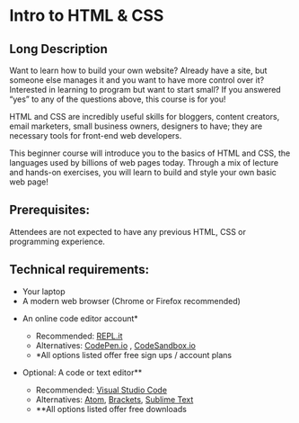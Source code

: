 # Intro to HTML & CSS

## Long Description
 
Want to learn how to build your own website? Already have a site, but someone else manages it and you want to have more control over it? Interested in learning to program but want to start small? If you answered “yes” to any of the questions above, this course is for you!
 
HTML and CSS are incredibly useful skills for bloggers, content creators, email marketers, small business owners, designers to have; they are necessary tools for front-end web developers.
 
This beginner course will introduce you to the basics of HTML and CSS, the languages used by billions of web pages today. Through a mix of lecture and hands-on exercises, you will learn to build and style your own basic web page!
 
 
## Prerequisites:
 
Attendees are not expected to have any previous HTML, CSS or programming experience.
 
 
## Technical requirements:
* Your laptop
* A modern web browser (Chrome or Firefox recommended)
- An online code editor account*
    - Recommended: [REPL.it](https://replit.com/)
    - Alternatives: [CodePen.io](https://codepen.io/) , [CodeSandbox.io](https://codesandbox.io/)
    - *All options listed offer free sign ups / account plans

- Optional: A code or text editor**
    - Recommended: [Visual Studio Code](https://code.visualstudio.com/)
    - Alternatives: [Atom](https://atom.io/), [Brackets](http://brackets.io/), [Sublime Text](https://www.sublimetext.com/) 
    - **All options listed offer free downloads